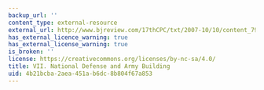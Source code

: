 ```yaml
---
backup_url: ''
content_type: external-resource
external_url: http://www.bjreview.com/17thCPC/txt/2007-10/10/content_79209_4.htm
has_external_licence_warning: true
has_external_license_warning: true
is_broken: ''
license: https://creativecommons.org/licenses/by-nc-sa/4.0/
title: VII. National Defense and Army Building
uid: 4b21bcba-2aea-451a-b6dc-8b804f67a853
---
```

